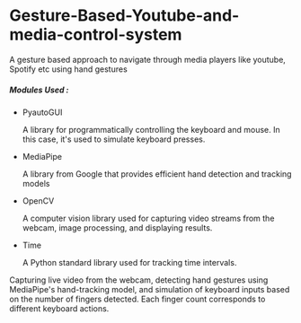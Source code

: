 # Gesture-Based-Youtube-and-media-control-system
<p>A gesture based approach to navigate through media players like youtube, Spotify etc using hand gestures
</p>
<h5>Modules Used : </h5>
<ul>
  <li>PyautoGUI
  <p>A library for programmatically controlling the keyboard and mouse. In this case, it's used to simulate keyboard presses.</p></li>
  <li>MediaPipe
  <p>A library from Google that provides efficient hand detection and tracking models</p></li>
  <li>OpenCV
    <p>A computer vision library used for capturing video streams from the webcam, image processing, and displaying results.</p>
  </li>
  <li>Time <p>A Python standard library used for tracking time intervals.</p></li>
</ul>

<p>Capturing live video from the webcam, detecting hand gestures using MediaPipe's hand-tracking model, and simulation of  keyboard inputs based on the number of fingers detected. Each finger count corresponds to different keyboard actions.</p>

